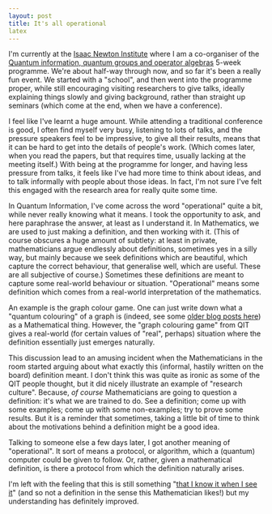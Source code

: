 ```yaml
---
layout: post
title: It's all operational
latex
---
```


I'm currently at the [Isaac Newton Institute](https://www.newton.ac.uk) where I am a co-organiser of the [Quantum information, quantum groups and operator algebras](https://www.newton.ac.uk/event/qia/) 5-week programme.  We're about half-way through now, and so far it's been a really fun event.  We started with a "school", and then went into the programme proper, while still encouraging visiting researchers to give talks, ideally explaining things slowly and giving background, rather than straight up seminars (which come at the end, when we have a conference).

I feel like I've learnt a huge amount.  While attending a traditional conference is good, I often find myself very busy, listening to lots of talks, and the pressure speakers feel to be impressive, to give all their results, means that it can be hard to get into the details of people's work.  (Which comes later, when you read the papers, but that requires time, usually lacking at the meeting itself.)  With being at the programme for longer, and having less pressure from talks, it feels like I've had more time to think about ideas, and to talk informally with people about those ideas.  In fact, I'm not sure I've felt this engaged with the research area for really quite some time.

In Quantum Information, I've come across the word "operational" quite a bit, while never really knowing what it means.  I took the opportunity to ask, and here paraphrase the answer, at least as I understand it.  In Mathematics, we are used to just making a definition, and then working with it.  (This of course obscures a huge amount of subtlety: at least in private, mathematicians argue endlessly about definitions, sometimes yes in a silly way, but mainly because we seek definitions which are beautiful, which capture the correct behaviour, that generalise well, which are useful.  These are all subjective of course.)  Sometimes these definitions are meant to capture some real-world behaviour or situation.  "Operational" means some definition which comes from a real-world interpretation of the mathematics.

<!--more-->

An example is the graph colour game.  One can just write down what a "quantum colouring" of a graph is (indeed, see some [older blog posts here](https://matthewdaws.github.io/blog/2023-07-07-quantum-chromatic-numbers.html)) as a Mathematical thing.  However, the "graph colouring game" from QIT gives a real-world (for certain values of "real", perhaps) situation where the definition essentially just emerges naturally.

This discussion lead to an amusing incident when the Mathematicians in the room started arguing about what exactly this (informal, hastily written on the board) definition meant.  I don't think this was quite as ironic as some of the QIT people thought, but it did nicely illustrate an example of "research culture".  Because, _of course_ Mathematicians are going to question a definition: it's what we are trained to do.  See a definition; come up with some examples; come up with some non-examples; try to prove some results.  But it is a reminder that sometimes, taking a little bit of time to think about the motivations behind a definition might be a good idea.

Talking to someone else a few days later, I got another meaning of "operational".  It sort of means a protocol, or algorithm, which a (quantum) computer could be given to follow.  Or, rather, given a mathematical definition, is there a protocol from which the definition naturally arises.

I'm left with the feeling that this is still something "[that I know it when I see it](https://en.wikipedia.org/wiki/I_know_it_when_I_see_it)" (and so not a definition in the sense this Mathematician likes!) but my understanding has definitely improved.
